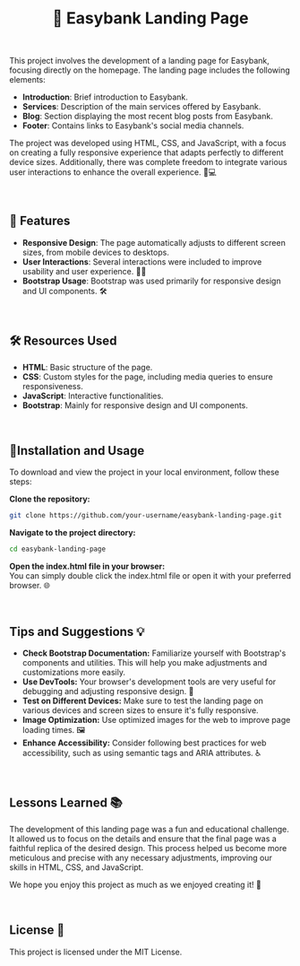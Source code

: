 <h1 align="center"> 🏦 Easybank Landing Page </h1>

<br>

This project involves the development of a landing page for Easybank, focusing directly on the homepage. The landing page includes the following elements:

- **Introduction**: Brief introduction to Easybank.
- **Services**: Description of the main services offered by Easybank.
- **Blog**: Section displaying the most recent blog posts from Easybank.
- **Footer**: Contains links to Easybank's social media channels.

The project was developed using HTML, CSS, and JavaScript, with a focus on creating a fully responsive experience that adapts perfectly to different device sizes. Additionally, there was complete freedom to integrate various user interactions to enhance the overall experience. 📱💻

<br>

## 🌟 Features

- **Responsive Design**: The page automatically adjusts to different screen sizes, from mobile devices to desktops.
- **User Interactions**: Several interactions were included to improve usability and user experience. 🤝🚀
- **Bootstrap Usage**: Bootstrap was used primarily for responsive design and UI components. 🛠️

<br>

## 🛠️ Resources Used

- **HTML**: Basic structure of the page.
- **CSS**: Custom styles for the page, including media queries to ensure responsiveness.
- **JavaScript**: Interactive functionalities.
- **Bootstrap**: Mainly for responsive design and UI components.

<br>

## 🚀Installation and Usage

To download and view the project in your local environment, follow these steps:

**Clone the repository:**
```bash
git clone https://github.com/your-username/easybank-landing-page.git
```

**Navigate to the project directory:**
```bash
cd easybank-landing-page
```

**Open the index.html file in your browser:**
<br>
You can simply double click the index.html file or open it with your preferred browser. 🌐

<br>

## Tips and Suggestions 💡

- **Check Bootstrap Documentation:** Familiarize yourself with Bootstrap's components and utilities. This will help you make adjustments and customizations more easily.
- **Use DevTools:** Your browser's development tools are very useful for debugging and adjusting responsive design. 🔧
- **Test on Different Devices:** Make sure to test the landing page on various devices and screen sizes to ensure it's fully responsive.
- **Image Optimization:** Use optimized images for the web to improve page loading times. 🖼️
- **Enhance Accessibility:** Consider following best practices for web accessibility, such as using semantic tags and ARIA attributes. ♿

<br>

## Lessons Learned 📚

The development of this landing page was a fun and educational challenge. It allowed us to focus on the details and ensure that the final page was a faithful replica of the desired design. This process helped us become more meticulous and precise with any necessary adjustments, improving our skills in HTML, CSS, and JavaScript.

We hope you enjoy this project as much as we enjoyed creating it! 🎉

<br>

## License 📝

This project is licensed under the MIT License.